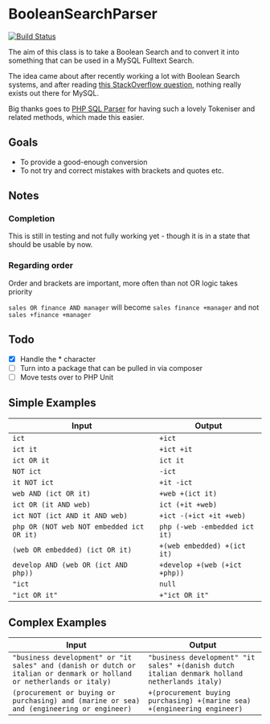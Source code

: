 # BooleanSearchParser

[![Build Status](https://travis-ci.org/DuncanOgle/BooleanSearchParser.svg?branch=master)](https://travis-ci.org/DuncanOgle/BooleanSearchParser)

The aim of this class is to take a Boolean Search and to convert it into something that can be used in a MySQL Fulltext Search.

The idea came about after recently working a lot with Boolean Search systems, and after reading [this StackOverflow question](http://stackoverflow.com/questions/16016723/is-there-a-good-php-library-available-to-parse-boolean-search-operators-to-mysql), nothing really exists out there for MySQL.

Big thanks goes to [PHP SQL Parser](https://github.com/soundintheory/php-sql-parser) for having such a lovely Tokeniser and related methods, which made this easier.

## Goals
* To provide a good-enough conversion
* To not try and correct mistakes with brackets and quotes etc.

## Notes
### Completion
This is still in testing and not fully working yet - though it is in a state that should be usable by now.

### Regarding order
Order and brackets are important, more often than not OR logic takes priority

`sales OR finance AND manager` will become `sales finance +manager` and not `sales +finance +manager`

## Todo
- [x] Handle the * character
- [ ] Turn into a package that can be pulled in via composer
- [ ] Move tests over to PHP Unit

## Simple Examples

|Input|Output|
|-----|------|
|`ict` |   `+ict`|
|`ict it` |   `+ict +it`|
|`ict OR it` |   `ict it`|
|`NOT ict` |   `-ict`|
|`it NOT ict` |   `+it -ict`|
|`web AND (ict OR it)` |   `+web +(ict it)`|
|`ict OR (it AND web)` |   `ict (+it +web)`|
|`ict NOT (ict AND it AND web)` |   `+ict -(+ict +it +web)`|
|`php OR (NOT web NOT embedded ict OR it)` |   `php (-web -embedded ict it)`|
|`(web OR embedded) (ict OR it)` |   `+(web embedded) +(ict it)`|
|`develop AND (web OR (ict AND php))` |   `+develop +(web (+ict +php))`|
|`"ict` |   `null `|
|`"ict OR it"` |   `+"ict OR it"`|

## Complex Examples
|Input|Output|
|-----|------|
`"business development" or "it sales" and (danish or dutch or italian or denmark or holland or netherlands or italy)` | `"business development" "it sales" +(danish dutch italian denmark holland netherlands italy)`
`(procurement or buying or purchasing) and (marine or sea) and (engineering or engineer)` | `+(procurement buying purchasing) +(marine sea) +(engineering engineer)`
